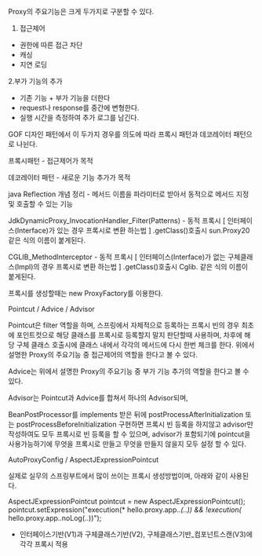 Proxy의 주요기능은 크게 두가지로 구분할 수 있다.

1. 접근제어
- 권한에 따른 접근 차단
- 캐싱
- 지연 로딩

2.부가 기능의 추가
- 기존 기능 + 부가 기능을 더한다
- request나 response를 중간에 변형한다.
- 실행 시간을 측정하여 추가 로그를 남긴다.

GOF 디자인 패턴에서 이 두가지 경우를 의도에 따라 프록시 패턴과 데코레이터 패턴으로 나뉜다.

프록시패턴 - 접근제어가 목적

데코레이터 패턴 - 새로운 기능 추가가 목적

java Reflection 개념 정리 - 메서드 이름을 파라미터로 받아서 동적으로 메서드 지정 및 호출할 수 있는 기능 

JdkDynamicProxy_InvocationHandler_Filter(Patterns) - 동적 프록시 [ 인터페이스(Interface)가 있는 경우 프록시로 변환 하는법 ]
.getClass()호출시 sun.Proxy20 같은 식의 이름이 붙게된다.

CGLIB_MethodInterceptor - 동적 프록시 [ 인터페이스(Interface)가 없는 구체클래스(Impl)의 경우 프록시로 변환 하는법 ]
.getClass()호출시 Cglib. 같은 식의 이름이 붙게된다.

프록시를 생성할때는 new ProxyFactory를 이용한다.

Pointcut / Advice / Advisor

Pointcut은 filter 역할을 하며, 스프링에서 자체적으로 등록하는 프록시 빈의 경우 최초에 포인트컷으로 해당 클래스를 프록시로 등록할지 말지 판단할때 사용하며,
차후에 해당 구체 클래스 호출시에 클래스 내에서 각각의 메서드에 다시 한번 체크를 한다. 위에서 설명한 Proxy의 주요기능 중 접근제어의 역할을 한다고 볼 수 있다.

Advice는 위에서 설명한 Proxy의 주요기능 중 부가 기능 추가의 역할을 한다고 볼 수 있다.

Advisor는 Pointcut과 Advice를 합쳐서 하나의 Advisor되며, 

BeanPostProcessor를 implements 받은 뒤에 postProcessAfterInitialization 또는 postProcessBeforeInitialization 구현하면 프록시 빈 등록을 하지않고 advisor만 작성하여도 모두 프록시로 빈 등록을 할 수 있으며, advisor가 포함되기에 pointcut을 사용가능하기에 무엇을 프록시로 만들고 무엇을 만들지 않을지 모두 설정 할 수 있다.  


AutoProxyConfig / AspectJExpressionPointcut

실제로 실무의 스프링부트에서 많이 쓰이는 프록시 생성방법이며, 아래와 같이 사용된다.

AspectJExpressionPointcut pointcut = new AspectJExpressionPointcut();
pointcut.setExpression("execution(* hello.proxy.app..*(..)) && !execution(* hello.proxy.app..noLog(..))"); 


- 인터페이스기반(V1)과 구체클래스기반(V2), 구체클래스기반_컴포넌트스캔(V3)에 각각 프록시 적용

